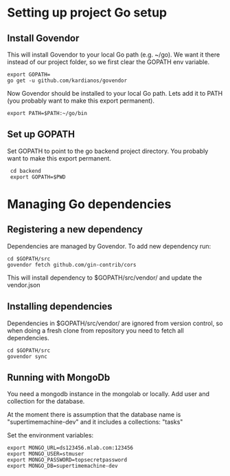 # Setting up project Go setup

## Install Govendor
This will install Govendor to your local Go path (e.g. ~/go). 
We want it there instead of our project folder, so we first clear the 
GOPATH env variable.
```
export GOPATH=
go get -u github.com/kardianos/govendor
```

Now Govendor should be installed to your local Go path. Lets add it to 
PATH (you probably want to make this export permanent).
```
export PATH=$PATH:~/go/bin
```

## Set up GOPATH
Set GOPATH to point to the go backend project directory. You probably 
want to make this export permanent.

```
 cd backend
 export GOPATH=$PWD
```


# Managing Go dependencies

## Registering a new dependency
Dependencies are managed by Govendor. To add new dependency run:
```
cd $GOPATH/src
govendor fetch github.com/gin-contrib/cors
```
This will install dependency to $GOPATH/src/vendor/ and update the vendor.json

## Installing dependencies
Dependencies in $GOPATH/src/vendor/ are ignored from version control, so
when doing a fresh clone from repository you need to fetch all dependencies.
```
cd $GOPATH/src
govendor sync
``` 


## Running with MongoDb 

You need a mongodb instance in the mongolab or locally. Add user and collection for the database.

At the moment there is assumption that the database name is "supertimemachine-dev" and it includes a collections: "tasks"

Set the environment variables:
```
export MONGO_URL=ds123456.mlab.com:123456
export MONGO_USER=stmuser
export MONGO_PASSWORD=topsecretpassword
export MONGO_DB=supertimemachine-dev
```


